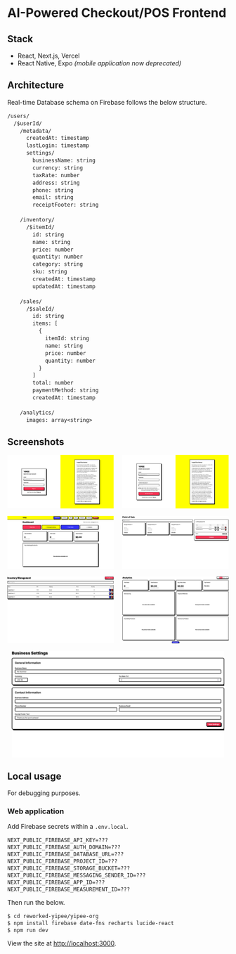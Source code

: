 # AI-Powered Checkout/POS Frontend

## Stack

* React, Next.js, Vercel
* React Native, Expo *(mobile application now deprecated)*

## Architecture

Real-time Database schema on Firebase follows the below structure.

```txt
/users/
  /$userId/
    /metadata/
      createdAt: timestamp
      lastLogin: timestamp
      settings/
        businessName: string
        currency: string
        taxRate: number
        address: string
        phone: string
        email: string
        receiptFooter: string
    
    /inventory/
      /$itemId/
        id: string
        name: string
        price: number
        quantity: number
        category: string
        sku: string
        createdAt: timestamp
        updatedAt: timestamp
    
    /sales/
      /$saleId/
        id: string
        items: [
          {
            itemId: string
            name: string
            price: number
            quantity: number
          }
        ]
        total: number
        paymentMethod: string
        createdAt: timestamp

    /analytics/
      images: array<string>
```

## Screenshots

<div style="display: flex; justify-content: space-between;">
  <img src="./../asset/5.png" width="48%">
  <img src="./../asset/6.png" width="48%">
</div>
<br>
<div style="display: flex; justify-content: space-between;">
  <img src="./../asset/7.png" width="48%">
  <img src="./../asset/8.png" width="48%">
</div>
<br>
<div style="display: flex; justify-content: space-between;">
  <img src="./../asset/9.png" width="48%">
  <img src="./../asset/10.png" width="48%">
</div>
<br>
<div style="display: flex; justify-content: center;">
  <img src="./../asset/11.png" width="96%">
</div>

## Local usage

For debugging purposes.

### Web application

Add Firebase secrets within a `.env.local`.

```env
NEXT_PUBLIC_FIREBASE_API_KEY=???
NEXT_PUBLIC_FIREBASE_AUTH_DOMAIN=???
NEXT_PUBLIC_FIREBASE_DATABASE_URL=???
NEXT_PUBLIC_FIREBASE_PROJECT_ID=???
NEXT_PUBLIC_FIREBASE_STORAGE_BUCKET=???
NEXT_PUBLIC_FIREBASE_MESSAGING_SENDER_ID=???
NEXT_PUBLIC_FIREBASE_APP_ID=???
NEXT_PUBLIC_FIREBASE_MEASUREMENT_ID=???
```

Then run the below.

```console
$ cd reworked-yipee/yipee-org
$ npm install firebase date-fns recharts lucide-react
$ npm run dev
```

View the site at [http://localhost:3000](http://localhost:3000).
